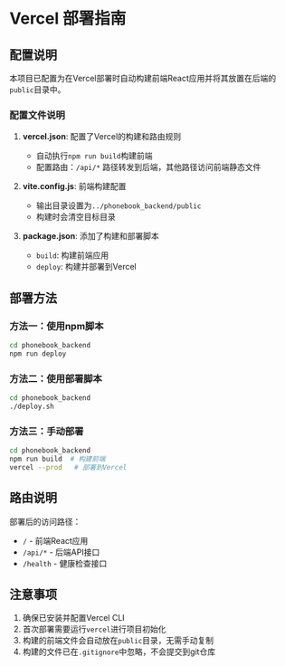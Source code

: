 # Vercel 部署指南

## 配置说明

本项目已配置为在Vercel部署时自动构建前端React应用并将其放置在后端的`public`目录中。

### 配置文件说明

1. **vercel.json**: 配置了Vercel的构建和路由规则
   - 自动执行`npm run build`构建前端
   - 配置路由：`/api/*` 路径转发到后端，其他路径访问前端静态文件

2. **vite.config.js**: 前端构建配置
   - 输出目录设置为`../phonebook_backend/public`
   - 构建时会清空目标目录

3. **package.json**: 添加了构建和部署脚本
   - `build`: 构建前端应用
   - `deploy`: 构建并部署到Vercel

## 部署方法

### 方法一：使用npm脚本
```bash
cd phonebook_backend
npm run deploy
```

### 方法二：使用部署脚本
```bash
cd phonebook_backend
./deploy.sh
```

### 方法三：手动部署
```bash
cd phonebook_backend
npm run build  # 构建前端
vercel --prod   # 部署到Vercel
```

## 路由说明

部署后的访问路径：
- `/` - 前端React应用
- `/api/*` - 后端API接口
- `/health` - 健康检查接口

## 注意事项

1. 确保已安装并配置Vercel CLI
2. 首次部署需要运行`vercel`进行项目初始化
3. 构建的前端文件会自动放在`public`目录，无需手动复制
4. 构建的文件已在`.gitignore`中忽略，不会提交到git仓库